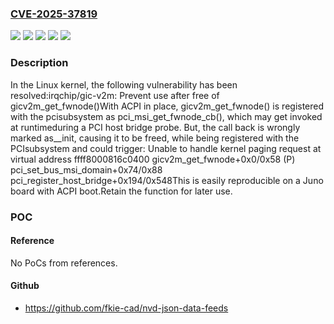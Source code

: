 ### [CVE-2025-37819](https://cve.mitre.org/cgi-bin/cvename.cgi?name=CVE-2025-37819)
![](https://img.shields.io/static/v1?label=Product&message=Linux&color=blue)
![](https://img.shields.io/static/v1?label=Version&message=&color=brightgreen)
![](https://img.shields.io/static/v1?label=Version&message=0644b3daca28dcb320373ae20069c269c9386304%20&color=brightgreen)
![](https://img.shields.io/static/v1?label=Version&message=4.5%20&color=brightgreen)
![](https://img.shields.io/static/v1?label=Vulnerability&message=n%2Fa&color=blue)

### Description

In the Linux kernel, the following vulnerability has been resolved:irqchip/gic-v2m: Prevent use after free of gicv2m_get_fwnode()With ACPI in place, gicv2m_get_fwnode() is registered with the pcisubsystem as pci_msi_get_fwnode_cb(), which may get invoked at runtimeduring a PCI host bridge probe. But, the call back is wrongly marked as__init, causing it to be freed, while being registered with the PCIsubsystem and could trigger: Unable to handle kernel paging request at virtual address ffff8000816c0400  gicv2m_get_fwnode+0x0/0x58 (P)  pci_set_bus_msi_domain+0x74/0x88  pci_register_host_bridge+0x194/0x548This is easily reproducible on a Juno board with ACPI boot.Retain the function for later use.

### POC

#### Reference
No PoCs from references.

#### Github
- https://github.com/fkie-cad/nvd-json-data-feeds

